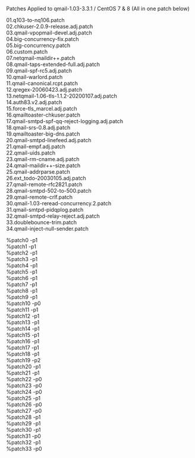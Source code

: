 Patches Applied to qmail-1.03-3.3.1 / CentOS 7 & 8 (All in one patch below)<br>

01.q103-to-nq106.patch<br>
02.chkuser-2.0.9-release.adj.patch<br>
03.qmail-vpopmail-devel.adj.patch<br>
04.big-concurrency-fix.patch<br>
05.big-concurrency.patch<br>
06.custom.patch<br>
07.netqmail-maildir++.patch<br>
08.qmail-taps-extended-full.adj.patch<br>
09.qmail-spf-rc5.adj.patch<br>
10.qmail-warlord.patch<br>
11.qmail-canonical.rcpt.patch<br>
12.qregex-20060423.adj.patch<br>
13.netqmail-1.06-tls-1.1.2-20200107.adj.patch<br>
14.auth83.v2.adj.patch<br>
15.force-tls_marcel.adj.patch<br>
16.qmailtoaster-chkuser.patch<br>
17.qmail-smtpd-spf-qq-reject-logging.adj.patch<br>
18.qmail-srs-0.8.adj.patch<br>
19.qmailtoaster-big-dns.patch<br>
20.qmail-smtpd-linefeed.adj.patch<br>
21.qmail-empf.adj.patch<br>
22.qmail-uids.patch<br>
23.qmail-rm-cname.adj.patch<br>
24.qmail-maildir++-size.patch<br>
25.qmail-addrparse.patch<br>
26.ext_todo-20030105.adj.patch<br>
27.qmail-remote-rfc2821.patch<br>
28.qmail-smtpd-502-to-500.patch<br>
29.qmail-remote-crlf.patch<br>
30.qmail-1.03-reread-concurrency.2.patch<br>
31.qmail-smtpd-pidqplog.patch<br>
32.qmail-smtpd-relay-reject.adj.patch<br>
33.doublebounce-trim.patch <br>
34.qmail-inject-null-sender.patch<br>

%patch0 -p1<br>
%patch1 -p1<br>
%patch2 -p1<br>
%patch3 -p1<br>
%patch4 -p1<br>
%patch5 -p1<br>
%patch6 -p1<br>
%patch7 -p1<br>
%patch8 -p1<br>
%patch9 -p1<br>
%patch10 -p0<br>
%patch11 -p1<br>
%patch12 -p1<br>
%patch13 -p1<br>
%patch14 -p1<br>
%patch15 -p1<br>
%patch16 -p1<br>
%patch17 -p1<br>
%patch18 -p1<br>
%patch19 -p2<br>
%patch20 -p1<br>
%patch21 -p1<br>
%patch22 -p0<br>
%patch23 -p0<br>
%patch24 -p0<br>
%patch25 -p1<br>
%patch26 -p0<br>
%patch27 -p0<br>
%patch28 -p1<br>
%patch29 -p1<br>
%patch30 -p1<br>
%patch31 -p0<br>
%patch32 -p1<br>
%patch33 -p0<br>
